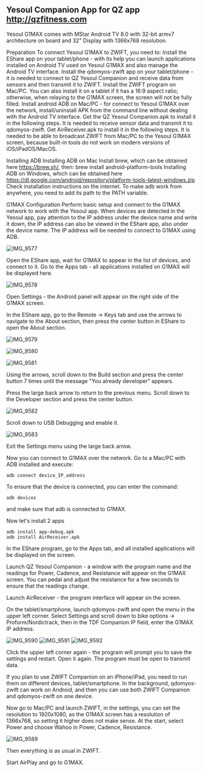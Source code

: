 ## Yesoul Companion App for QZ app http://qzfitness.com

Yesoul G1MAX comes with MStar Android TV 8.0 with 32-bit armv7 architecture on board and 32" Display with 1366x768 resolution.

Preparation
To connect Yesoul G1MAX to ZWIFT, you need to:
	Install the EShare app on your tablet/phone - with its help you can launch applications installed on Android TV used on Yesoul G1MAX and also manage the Android TV interface.
	Install the qdomyos-zwift app on your tablet/phone - it is needed to connect to QZ Yesoul Companion and receive data from sensors and then transmit it to ZWIFT.
	Install the ZWIFT program on Mac/PC. You can also install it on a tablet if it has a 16:9 aspect ratio; otherwise, when relaying to the G1MAX screen, the screen will not be fully filled.
	Install android ADB on Mac/PC - for connect to Yesoul G1MAX over the network, install/uninstall APK from the command line without dealing with the Android TV interface.
	Get the QZ Yesoul Companion.apk to install it in the following steps. It is needed to receive sensor data and transmit it to qdomyos-zwift.
	Get AirReceiver.apk to install it in the following steps. It is needed to be able to broadcast ZWIFT from Mac/PC to the Yesoul G1MAX screen, because built-in tools do not work on modern versions of iOS/iPadOS/MacOS.

Installing ADB
	Installing ADB on Mac
		Install brew, which can be obtained here https://brew.sh/, then:
			brew install android-platform-tools
	Installing ADB on Windows, which can be obtained here
		https://dl.google.com/android/repository/platform-tools-latest-windows.zip
		Check installation instructions on the internet. To make adb work from 				anywhere, you need to add its path to the PATH variable.

G1MAX Configuration
	Perform basic setup and connect to the G1MAX network to work with the Yesoul app.
	When devices are detected in the Yesoul app, pay attention to the IP address under the device name and write it down, the IP address can also be viewed in the EShare app, also under the device name. The IP address will be needed to connect to G1MAX using ADB.

![IMG_9577](https://github.com/cagnulein/qdomyos-zwift/assets/25452579/31249284-33ba-4bc8-b642-a14e03487c37)

Open the EShare app, wait for G1MAX to appear in the list of devices, and connect to it.
Go to the Apps tab - all applications installed on G1MAX will be displayed here.

![IMG_9578](https://github.com/cagnulein/qdomyos-zwift/assets/25452579/defc7486-f559-4066-8618-dc6beac30876)

Open Settings - the Android panel will appear on the right side of the G1MAX screen.


In the EShare app, go to the Remote -> Keys tab and use the arrows to navigate to the About section, then press the center button in EShare to open the About section.

![IMG_9579](https://github.com/cagnulein/qdomyos-zwift/assets/25452579/86be82a4-c375-4791-a781-d06b76d6ed10)

![IMG_9580](https://github.com/cagnulein/qdomyos-zwift/assets/25452579/48d34937-fcd6-4864-909d-912f6aa2d2a7)

![IMG_9581](https://github.com/cagnulein/qdomyos-zwift/assets/25452579/1c2978d1-0412-4204-8ec2-ba98cd9ba1eb)

Using the arrows, scroll down to the Build section and press the center button 7 times until the message "You already developer" appears.

Press the large back arrow to return to the previous menu.
Scroll down to the Developer section and press the center button.

![IMG_9582](https://github.com/cagnulein/qdomyos-zwift/assets/25452579/cfa121e4-ede6-4fc6-96d0-bc573c6c05e9)

Scroll down to USB Debugging and enable it.

![IMG_9583](https://github.com/cagnulein/qdomyos-zwift/assets/25452579/8cdf243a-7daa-4502-a884-24da263f818b)

Exit the Settings menu using the large back arrow.

Now you can connect to G1MAX over the network. Go to a Mac/PC with ADB installed and execute:

	adb connect device_IP_address

To ensure that the device is connected, you can enter the command:

	adb devices

and make sure that adb is connected to G1MAX.

Now let's install 2 apps

```
adb install app-debug.apk
adb install AirReceiver.apk
```

In the EShare program, go to the Apps tab, and all installed applications will be displayed on the screen.

Launch QZ Yesoul Companion - a window with the program name and the readings for Power, Cadence, and Resistance will appear on the G1MAX screen. You can pedal and adjust the resistance for a few seconds to ensure that the readings change.

Launch AirReceiver - the program interface will appear on the screen.
	
On the tablet/smartphone, launch qdomyos-zwift and open the menu in the upper left corner. Select Settings and scroll down to bike options -> Proform/Nordictrack, then in the TDF Companion IP field, enter the G1MAX IP address. 

![IMG_9590](https://github.com/cagnulein/qdomyos-zwift/assets/25452579/f18e3d70-403b-47e0-8ae9-e9a9bd70c6c6)
![IMG_9591](https://github.com/cagnulein/qdomyos-zwift/assets/25452579/5f87b9c0-5180-4721-9308-84aa4067683d)
![IMG_9592](https://github.com/cagnulein/qdomyos-zwift/assets/25452579/324e7d3e-4859-4c3a-b79c-d9d2e60e5e7e)


Click the upper left corner again - the program will prompt you to save the settings and restart. Open it again. 
The program must be open to transmit data.

If you plan to use ZWIFT Companion on an iPhone/iPad, you need to run them on different devices, tablet/smartphone. In the background, qdomyos-zwift can work on Android, and then you can use both ZWIFT Companion and qdomyos-zwift on one device.

Now go to Mac/PC and launch ZWIFT, in the settings, you can set the resolution to 1920x1080, as the G1MAX screen has a resolution of 1366x768, so setting it higher does not make sense.
At the start, select Power and choose Wahoo in Power, Cadence, Resistance.

![IMG_9589](https://github.com/cagnulein/qdomyos-zwift/assets/25452579/a1ac88f6-781b-47f8-bb87-5b63b220e750)


Then everything is as usual in ZWIFT.

Start AirPlay and go to G1MAX.
